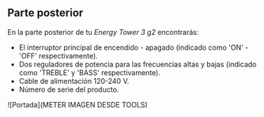 ## Parte posterior

En la parte posterior de tu *Energy Tower 3 g2* encontrarás:

- El interruptor principal de encendido - apagado (indicado como 'ON' - 'OFF' respectivamente).
- Dos reguladores de potencia para las frecuencias altas y bajas (indicado como 'TREBLE' y 'BASS' respectivamente).
- Cable de alimentación 120-240 V.
- Número de serie del producto.


![Portada](METER IMAGEN DESDE TOOLS)
